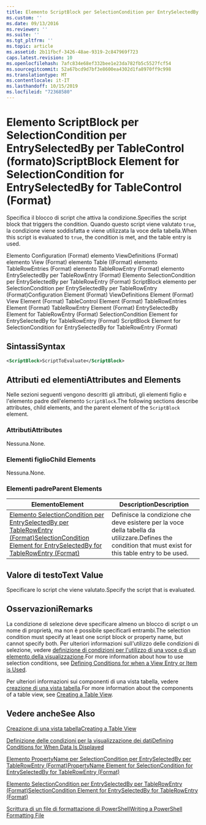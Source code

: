 ```yaml
---
title: Elemento ScriptBlock per SelectionCondition per EntrySelectedBy per Table ((Format) | Microsoft Docs
ms.custom: ''
ms.date: 09/13/2016
ms.reviewer: ''
ms.suite: ''
ms.tgt_pltfrm: ''
ms.topic: article
ms.assetid: 2b11fbcf-3426-48ae-9319-2c847969f723
caps.latest.revision: 10
ms.openlocfilehash: 7afc834e68ef332bee1e23da782fb5c5527fcf54
ms.sourcegitcommit: 52a67bcd9d7bf3e8600ea4302d1fa8970ff9c998
ms.translationtype: MT
ms.contentlocale: it-IT
ms.lasthandoff: 10/15/2019
ms.locfileid: "72368580"
---
```

# <a name="scriptblock-element-for-selectioncondition-for-entryselectedby-for-tablecontrol-format"></a><span data-ttu-id="3029b-102">Elemento ScriptBlock per SelectionCondition per EntrySelectedBy per TableControl (formato)</span><span class="sxs-lookup"><span data-stu-id="3029b-102">ScriptBlock Element for SelectionCondition for EntrySelectedBy for TableControl (Format)</span></span>

<span data-ttu-id="3029b-103">Specifica il blocco di script che attiva la condizione.</span><span class="sxs-lookup"><span data-stu-id="3029b-103">Specifies the script block that triggers the condition.</span></span> <span data-ttu-id="3029b-104">Quando questo script viene valutato `true`, la condizione viene soddisfatta e viene utilizzata la voce della tabella.</span><span class="sxs-lookup"><span data-stu-id="3029b-104">When this script is evaluated to `true`, the condition is met, and the table entry is used.</span></span>

<span data-ttu-id="3029b-105">Elemento Configuration (Format) elemento ViewDefinitions (Format) elemento View (Format) elemento Table ((Format) elemento TableRowEntries (Format) elemento TableRowEntry (Format) elemento EntrySelectedBy per TableRowEntry (Format) Elemento SelectionCondition per EntrySelectedBy per TableRowEntry (Format) ScriptBlock elemento per SelectionCondition per EntrySelectedBy per TableRowEntry (Format)</span><span class="sxs-lookup"><span data-stu-id="3029b-105">Configuration Element (Format) ViewDefinitions Element (Format) View Element (Format) TableControl Element (Format) TableRowEntries Element (Format) TableRowEntry Element (Format) EntrySelectedBy Element for TableRowEntry (Format) SelectionCondition Element for EntrySelectedBy for TableRowEntry (Format) ScriptBlock Element for SelectionCondition for EntrySelectedBy for TableRowEntry (Format)</span></span>

## <a name="syntax"></a><span data-ttu-id="3029b-106">Sintassi</span><span class="sxs-lookup"><span data-stu-id="3029b-106">Syntax</span></span>

```xml
<ScriptBlock>ScriptToEvaluate</ScriptBlock>
```

## <a name="attributes-and-elements"></a><span data-ttu-id="3029b-107">Attributi ed elementi</span><span class="sxs-lookup"><span data-stu-id="3029b-107">Attributes and Elements</span></span>

<span data-ttu-id="3029b-108">Nelle sezioni seguenti vengono descritti gli attributi, gli elementi figlio e l'elemento padre dell'elemento `ScriptBlock`.</span><span class="sxs-lookup"><span data-stu-id="3029b-108">The following sections describe attributes, child elements, and the parent element of the `ScriptBlock` element.</span></span>

### <a name="attributes"></a><span data-ttu-id="3029b-109">Attributi</span><span class="sxs-lookup"><span data-stu-id="3029b-109">Attributes</span></span>

<span data-ttu-id="3029b-110">Nessuna.</span><span class="sxs-lookup"><span data-stu-id="3029b-110">None.</span></span>

### <a name="child-elements"></a><span data-ttu-id="3029b-111">Elementi figlio</span><span class="sxs-lookup"><span data-stu-id="3029b-111">Child Elements</span></span>

<span data-ttu-id="3029b-112">Nessuna.</span><span class="sxs-lookup"><span data-stu-id="3029b-112">None.</span></span>

### <a name="parent-elements"></a><span data-ttu-id="3029b-113">Elementi padre</span><span class="sxs-lookup"><span data-stu-id="3029b-113">Parent Elements</span></span>

|<span data-ttu-id="3029b-114">Elemento</span><span class="sxs-lookup"><span data-stu-id="3029b-114">Element</span></span>|<span data-ttu-id="3029b-115">Description</span><span class="sxs-lookup"><span data-stu-id="3029b-115">Description</span></span>|
|-------------|-----------------|
|[<span data-ttu-id="3029b-116">Elemento SelectionCondition per EntrySelectedBy per TableRowEntry (Format)</span><span class="sxs-lookup"><span data-stu-id="3029b-116">SelectionCondition Element for EntrySelectedBy for TableRowEntry (Format)</span></span>](./selectioncondition-element-for-entryselectedby-for-tablecontrol-format.md)|<span data-ttu-id="3029b-117">Definisce la condizione che deve esistere per la voce della tabella da utilizzare.</span><span class="sxs-lookup"><span data-stu-id="3029b-117">Defines the condition that must exist for this table entry to be used.</span></span>|

## <a name="text-value"></a><span data-ttu-id="3029b-118">Valore di testo</span><span class="sxs-lookup"><span data-stu-id="3029b-118">Text Value</span></span>

<span data-ttu-id="3029b-119">Specificare lo script che viene valutato.</span><span class="sxs-lookup"><span data-stu-id="3029b-119">Specify the script that is evaluated.</span></span>

## <a name="remarks"></a><span data-ttu-id="3029b-120">Osservazioni</span><span class="sxs-lookup"><span data-stu-id="3029b-120">Remarks</span></span>

<span data-ttu-id="3029b-121">La condizione di selezione deve specificare almeno un blocco di script o un nome di proprietà, ma non è possibile specificarli entrambi.</span><span class="sxs-lookup"><span data-stu-id="3029b-121">The selection condition must specify at least one script block or property name, but cannot specify both.</span></span> <span data-ttu-id="3029b-122">Per ulteriori informazioni sull'utilizzo delle condizioni di selezione, vedere [definizione di condizioni per l'utilizzo di una voce o di un elemento della visualizzazione](./defining-conditions-for-displaying-data.md).</span><span class="sxs-lookup"><span data-stu-id="3029b-122">For more information about how to use selection conditions, see [Defining Conditions for when a View Entry or Item is Used](./defining-conditions-for-displaying-data.md).</span></span>

<span data-ttu-id="3029b-123">Per ulteriori informazioni sui componenti di una vista tabella, vedere [creazione di una vista tabella](./creating-a-table-view.md).</span><span class="sxs-lookup"><span data-stu-id="3029b-123">For more information about the components of a table view, see [Creating a Table View](./creating-a-table-view.md).</span></span>

## <a name="see-also"></a><span data-ttu-id="3029b-124">Vedere anche</span><span class="sxs-lookup"><span data-stu-id="3029b-124">See Also</span></span>

[<span data-ttu-id="3029b-125">Creazione di una vista tabella</span><span class="sxs-lookup"><span data-stu-id="3029b-125">Creating a Table View</span></span>](./creating-a-table-view.md)

[<span data-ttu-id="3029b-126">Definizione delle condizioni per la visualizzazione dei dati</span><span class="sxs-lookup"><span data-stu-id="3029b-126">Defining Conditions for When Data Is Displayed</span></span>](./defining-conditions-for-displaying-data.md)

[<span data-ttu-id="3029b-127">Elemento PropertyName per SelectionCondition per EntrySelectedBy per TableRowEntry (Format)</span><span class="sxs-lookup"><span data-stu-id="3029b-127">PropertyName Element for SelectionCondition for EntrySelectedBy for TableRowEntry (Format)</span></span>](./propertyname-element-for-selectioncondition-for-entryselectedby-for-tablerowentry-format.md)

[<span data-ttu-id="3029b-128">Elemento SelectionCondition per EntrySelectedBy per TableRowEntry (Format)</span><span class="sxs-lookup"><span data-stu-id="3029b-128">SelectionCondition Element for EntrySelectedBy for TableRowEntry (Format)</span></span>](./selectioncondition-element-for-entryselectedby-for-tablecontrol-format.md)

[<span data-ttu-id="3029b-129">Scrittura di un file di formattazione di PowerShell</span><span class="sxs-lookup"><span data-stu-id="3029b-129">Writing a PowerShell Formatting File</span></span>](./writing-a-powershell-formatting-file.md)
